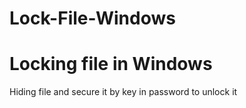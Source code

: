 # Lock-File-Windows

<h1>Locking file in Windows</h1>

Hiding file and secure it by key in password to unlock it

